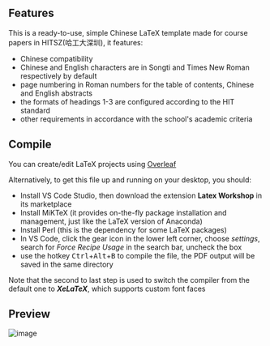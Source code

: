 ## Features
This is a ready-to-use, simple Chinese LaTeX template made for course papers in HITSZ(哈工大深圳), it features:
 - Chinese compatibility
 - Chinese and English characters are in Songti and Times New Roman respectively by default
 - page numbering in Roman numbers for the table of contents, Chinese and English abstracts
 - the formats of headings 1-3 are configured according to the HIT standard
 - other requirements in accordance with the school's academic criteria

## Compile
You can create/edit LaTeX projects using <a href="https://www.overleaf.com">Overleaf</a>

Alternatively, to get this file up and running on your desktop, you should:
 - Install VS Code Studio, then download the extension **Latex Workshop** in its marketplace
 - Install MiKTeX (it provides on-the-fly package installation and management, just like the LaTeX version of Anaconda)
 - Install Perl (this is the dependency for some LaTeX packages)
 - In VS Code, click the gear icon in the lower left corner, choose _settings_, search for _Force Recipe Usage_ in the search bar, uncheck the box
 - use the hotkey <kbd>Ctrl</kbd>+<kbd>Alt</kbd>+<kbd>B</kbd> to compile the file, the PDF output will be saved in the same directory

Note that the second to last step is used to switch the compiler from the default one to _**XeLaTeX**_, which supports custom font faces

## Preview
![image](https://github.com/user-attachments/assets/d41fc57d-b5af-4d45-8461-2bc23e28a851)
